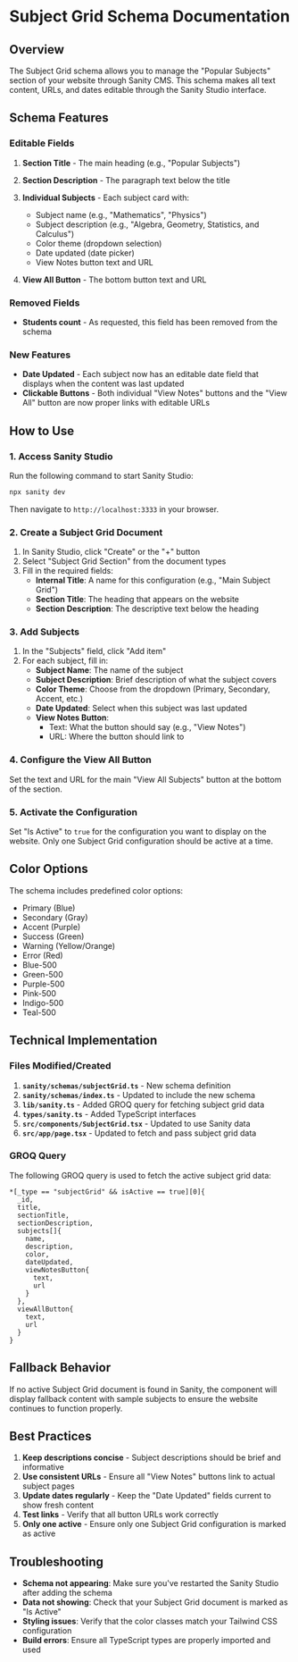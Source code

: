 # Subject Grid Schema Documentation

## Overview

The Subject Grid schema allows you to manage the "Popular Subjects" section of your website through Sanity CMS. This schema makes all text content, URLs, and dates editable through the Sanity Studio interface.

## Schema Features

### Editable Fields

1. **Section Title** - The main heading (e.g., "Popular Subjects")
2. **Section Description** - The paragraph text below the title
3. **Individual Subjects** - Each subject card with:
   - Subject name (e.g., "Mathematics", "Physics")
   - Subject description (e.g., "Algebra, Geometry, Statistics, and Calculus")
   - Color theme (dropdown selection)
   - Date updated (date picker)
   - View Notes button text and URL

4. **View All Button** - The bottom button text and URL

### Removed Fields

- **Students count** - As requested, this field has been removed from the schema

### New Features

- **Date Updated** - Each subject now has an editable date field that displays when the content was last updated
- **Clickable Buttons** - Both individual "View Notes" buttons and the "View All" button are now proper links with editable URLs

## How to Use

### 1. Access Sanity Studio

Run the following command to start Sanity Studio:

```bash
npx sanity dev
```

Then navigate to `http://localhost:3333` in your browser.

### 2. Create a Subject Grid Document

1. In Sanity Studio, click "Create" or the "+" button
2. Select "Subject Grid Section" from the document types
3. Fill in the required fields:
   - **Internal Title**: A name for this configuration (e.g., "Main Subject Grid")
   - **Section Title**: The heading that appears on the website
   - **Section Description**: The descriptive text below the heading

### 3. Add Subjects

1. In the "Subjects" field, click "Add item"
2. For each subject, fill in:
   - **Subject Name**: The name of the subject
   - **Subject Description**: Brief description of what the subject covers
   - **Color Theme**: Choose from the dropdown (Primary, Secondary, Accent, etc.)
   - **Date Updated**: Select when this subject was last updated
   - **View Notes Button**: 
     - Text: What the button should say (e.g., "View Notes")
     - URL: Where the button should link to

### 4. Configure the View All Button

Set the text and URL for the main "View All Subjects" button at the bottom of the section.

### 5. Activate the Configuration

Set "Is Active" to `true` for the configuration you want to display on the website. Only one Subject Grid configuration should be active at a time.

## Color Options

The schema includes predefined color options:
- Primary (Blue)
- Secondary (Gray)
- Accent (Purple)
- Success (Green)
- Warning (Yellow/Orange)
- Error (Red)
- Blue-500
- Green-500
- Purple-500
- Pink-500
- Indigo-500
- Teal-500

## Technical Implementation

### Files Modified/Created

1. **`sanity/schemas/subjectGrid.ts`** - New schema definition
2. **`sanity/schemas/index.ts`** - Updated to include the new schema
3. **`lib/sanity.ts`** - Added GROQ query for fetching subject grid data
4. **`types/sanity.ts`** - Added TypeScript interfaces
5. **`src/components/SubjectGrid.tsx`** - Updated to use Sanity data
6. **`src/app/page.tsx`** - Updated to fetch and pass subject grid data

### GROQ Query

The following GROQ query is used to fetch the active subject grid data:

```groq
*[_type == "subjectGrid" && isActive == true][0]{
  _id,
  title,
  sectionTitle,
  sectionDescription,
  subjects[]{
    name,
    description,
    color,
    dateUpdated,
    viewNotesButton{
      text,
      url
    }
  },
  viewAllButton{
    text,
    url
  }
}
```

## Fallback Behavior

If no active Subject Grid document is found in Sanity, the component will display fallback content with sample subjects to ensure the website continues to function properly.

## Best Practices

1. **Keep descriptions concise** - Subject descriptions should be brief and informative
2. **Use consistent URLs** - Ensure all "View Notes" buttons link to actual subject pages
3. **Update dates regularly** - Keep the "Date Updated" fields current to show fresh content
4. **Test links** - Verify that all button URLs work correctly
5. **Only one active** - Ensure only one Subject Grid configuration is marked as active

## Troubleshooting

- **Schema not appearing**: Make sure you've restarted the Sanity Studio after adding the schema
- **Data not showing**: Check that your Subject Grid document is marked as "Is Active"
- **Styling issues**: Verify that the color classes match your Tailwind CSS configuration
- **Build errors**: Ensure all TypeScript types are properly imported and used 